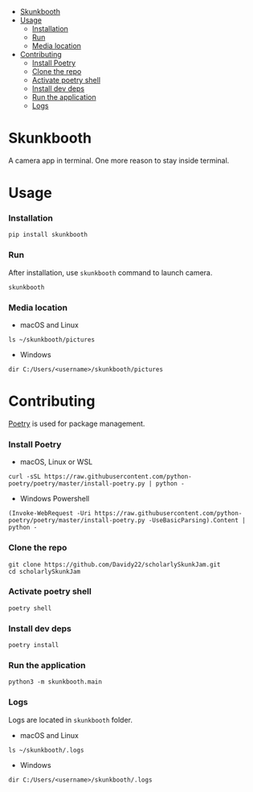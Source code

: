 - [Skunkbooth](#skunkbooth)
- [Usage](#usage)
    - [Installation](#installation)
    - [Run](#run)
    - [Media location](#media-location)
- [Contributing](#contributing)
    - [Install Poetry](#install-poetry)
    - [Clone the repo](#clone-the-repo)
    - [Activate poetry shell](#activate-poetry-shell)
    - [Install dev deps](#install-dev-deps)
    - [Run the application](#run-the-application)
    - [Logs](#logs)
# Skunkbooth

A camera app in terminal. One more reason to stay inside terminal.

# Usage
### Installation
```shell
pip install skunkbooth
```

### Run
After installation, use `skunkbooth` command to launch camera.

```shell
skunkbooth
```
### Media location

- macOS and Linux
```shell
ls ~/skunkbooth/pictures
```

- Windows
```shell
dir C:/Users/<username>/skunkbooth/pictures
```

# Contributing
[Poetry](https://python-poetry.org/) is used for package management.

### Install Poetry

- macOS, Linux or WSL
```shell
curl -sSL https://raw.githubusercontent.com/python-poetry/poetry/master/install-poetry.py | python -
```

- Windows Powershell
```shell
(Invoke-WebRequest -Uri https://raw.githubusercontent.com/python-poetry/poetry/master/install-poetry.py -UseBasicParsing).Content | python -
```

### Clone the repo
```shell
git clone https://github.com/Davidy22/scholarlySkunkJam.git
cd scholarlySkunkJam
```
### Activate poetry shell
```shell
poetry shell
```

### Install dev deps
```shell
poetry install
```

### Run the application
```shell
python3 -m skunkbooth.main
```

### Logs
Logs are located in `skunkbooth` folder.
- macOS and Linux
```shell
ls ~/skunkbooth/.logs
```

- Windows
```shell
dir C:/Users/<username>/skunkbooth/.logs
```
